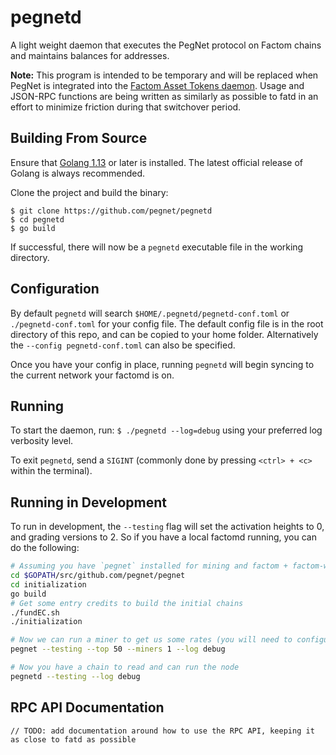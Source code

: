 # pegnetd

A light weight daemon that executes the PegNet protocol on Factom chains and maintains balances for addresses.

**Note:** This program is intended to be temporary and will be replaced when PegNet is integrated into the [Factom Asset Tokens daemon](https://github.com/Factom-Asset-Tokens/fatd). Usage and JSON-RPC functions are being written as similarly as possible to fatd in an effort to minimize friction during that switchover period.

## Building From Source

Ensure that [Golang 1.13](https://golang.org/) or later is installed. The latest official release of Golang is always recommended.

Clone the project and build the binary:
```
$ git clone https://github.com/pegnet/pegnetd
$ cd pegnetd
$ go build
```

If successful, there will now be a `pegnetd` executable file in the working directory.

## Configuration

By default `pegnetd` will search `$HOME/.pegnetd/pegnetd-conf.toml` or `./pegnetd-conf.toml` for your config file. The default config file is in the root directory of this repo, and can be copied to your home folder. Alternatively the `--config pegnetd-conf.toml` can also be specified. 

Once you have your config in place, running `pegnetd` will begin syncing to the current network your factomd is on.

## Running

To start the daemon, run: `$ ./pegnetd --log=debug` using your preferred log verbosity level.

To exit `pegnetd`, send a `SIGINT` (commonly done by pressing `<ctrl> + <c>` within the terminal).

## Running in Development

To run in development, the `--testing` flag will set the activation heights to 0, and grading versions to 2. So if you have a local factomd running, you can do the following:

```bash
# Assuming you have `pegnet` installed for mining and factom + factom-walletd running
cd $GOPATH/src/github.com/pegnet/pegnet
cd initialization
go build
# Get some entry credits to build the initial chains
./fundEC.sh
./initialization

# Now we can run a miner to get us some rates (you will need to configure a miner)
pegnet --testing --top 50 --miners 1 --log debug

# Now you have a chain to read and can run the node
pegnetd --testing --log debug
```

## RPC API Documentation

`// TODO: add documentation around how to use the RPC API, keeping it as close to fatd as possible`
